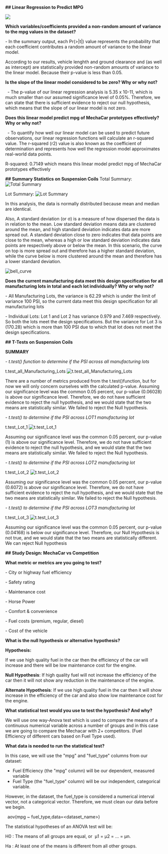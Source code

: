 
**## Linear Regression to Predict MPG**

![](https://github.com/AditiOracle/MechaCar_Statistical_Analysis/blob/main/Resources/Deliverable_1_lm.png)

**Which variables/coefficients provided a non-random amount of variance to the mpg values in the dataset?**

\- In the summary output, each Pr(>|t|) value represents the probability that each coefficient contributes a random amount of variance to the linear model.

According to our results, vehicle lenghth and ground clearance and (as well as intercept) are statistically provided non-random amounts of variance to the linear model. Because their p-value is less than 0.05.

**Is the slope of the linear model considered to be zero? Why or why not?**

` `- The p-value of our linear regression analysis is 5.35 x 10-11, which is much smaller than our assumed significance level of 0.05%. Therefore, we can state that there is sufficient evidence to reject our null hypothesis, which means that the slope of our linear model is not zero.

**Does this linear model predict mpg of MechaCar prototypes effectively? Why or why not?**

` `- To quantify how well our linear model can be used to predict future observations, our linear regression functions will calculate an r-squared value. The r-squared (r2) value is also known as the coefficient of determination and represents how well the regression model approximates real-world data points.

R-squared:  0.7149 which means this linear model predict mpg of MechaCar prototypes effectively

**## Summary Statistics on Suspension Coils**
Total Summary:
![Total Summary](https://github.com/AditiOracle/MechaCar_Statistical_Analysis/blob/main/Resources/total_summary.png)

Lot Summary:
![Lot Summary](https://github.com/AditiOracle/MechaCar_Statistical_Analysis/blob/main/Resources/lot_summary.png)


In this analysis, the data is normally distributed because mean and median are identical. 

Also, A standard deviation (or σ) is a measure of how dispersed the data is in relation to the mean. Low standard deviation means data are clustered around the mean, and high standard deviation indicates data are more spread out. A standard deviation close to zero indicates that data points are close to the mean, whereas a high or low standard deviation indicates data points are respectively above or below the mean. In this scenario, the curve on top is more spread out and therefore has a higher standard deviation, while the curve below is more clustered around the mean and therefore has a lower standard deviation.

![bell_curve](https://github.com/AditiOracle/MechaCar_Statistical_Analysis/blob/main/Resources/bell_curve.png)

**Does the current manufacturing data meet this design specification for all manufacturing lots in total and each lot individually? Why or why not?**

\- All Manufacturing Lots, the variance is 62.29 which is under the limit of variance 100 PSI, so the current data meet this design specification for all manufacturing lots

\- Individual Lots: Lot 1 and Lot 2 has variance 0.979 and 7.469 respectively. So both the lots meet the design specifications. But the variance for Lot 3 is (170.28) which is more than 100 PSI due to which that lot does not meet the design specifications.

**## T-Tests on Suspension Coils**

**SUMMARY**

*- t.test() function to determine if the PSI across all manufacturing lots*

t.test_all_Manufacturing_Lots
![t.test_all_Manufacturing_Lots](https://github.com/AditiOracle/MechaCar_Statistical_Analysis/blob/main/Resources/t_test_all_lots.png)

There are a number of metrics produced from the t.test()function, but for now we will only concern ourselves with the calculated p-value. Assuming our significance level was the common 0.05 percent, our p-value (0.06028) is above our significance level. Therefore, we do not have sufficient evidence to reject the null hypothesis, and we would state that the two means are statistically similar. We failed to reject the Null hypothesis.

*- t.test() to determine if the PSI across LOT1 manufacturing lot*

t.test_Lot_1
![t.test_Lot_1](https://github.com/AditiOracle/MechaCar_Statistical_Analysis/blob/main/Resources/t_test_Lot1.png)

Assuming our significance level was the common 0.05 percent, our p-value (1) is above our significance level. Therefore, we do not have sufficient evidence to reject the null hypothesis, and we would state that the two means are statistically similar. We failed to reject the Null hypothesis.

*- t.test() to determine if the PSI across LOT2 manufacturing lot*

t.test_Lot_2
![t.test_Lot_2](https://github.com/AditiOracle/MechaCar_Statistical_Analysis/blob/main/Resources/t_test_Lot2.png)

Assuming our significance level was the common 0.05 percent, our p-value (0.6072) is above our significance level. Therefore, we do not have sufficient evidence to reject the null hypothesis, and we would state that the two means are statistically similar. We failed to reject the Null hypothesis.

*- t.test() to determine if the PSI across LOT3 manufacturing lot*

t.test_Lot_3
![t.test_Lot_3](https://github.com/AditiOracle/MechaCar_Statistical_Analysis/blob/main/Resources/t_test_Lot3.png)

Assuming our significance level was the common 0.05 percent, our p-value (0.04168) is below our significance level. Therefore, our Null Hypothesis is not true, and we would state that the two means are statistically different. We can reject Null hypothesis

**## Study Design: MechaCar vs Competition**

**What metric or metrics are you going to test?**

\- City or highway fuel efficiency

\- Safety rating

\- Maintenance cost

\- Horse Power

\- Comfort & convenience

\- Fuel costs (premium, regular, diesel)

\- Cost of the vehicle

**What is the null hypothesis or alternative hypothesis?**

**Hypothesis:** 

If we use high quality fuel in the car then the efficiency of the car will increase and there will be low maintenance cost for the engine.

**Null Hypothesis**: If high quality fuel will not increase the efficiency of the car then it will not show any reduction in the maintenance of the engine.

**Alternate Hypothesis**: If we use high quality fuel in the car then it will show increase in the efficiency of the car and also show low maintenance cost for the engine.

**What statistical test would you use to test the hypothesis? And why?**

We will use one way-Anova test which is used to compare the means of a continuous numerical variable across a number of groups and in this case we are going to compare the Mechacar with 2+ competitors. (Fuel Efficiency of different cars based on Fuel Type used).

**What data is needed to run the statistical test?**

In this case, we will use the "mpg" and "fuel\_type" columns from our dataset:

- Fuel Efficiency (the "mpg" column) will be our dependent, measured variable
- Fuel Type (the "fuel\_type" column) will be our independent, categorical variable.

However, in the dataset, the fuel\_type is considered a numerical interval vector, not a categorical vector. Therefore, we must clean our data before we begin.

` `aov(mpg ~ fuel\_type,data=<dataset\_name>)

The statistical hypotheses of an ANOVA test will be:

H0 : The means of all groups are equal, or  µ1 = µ2 = … = µn.

Ha : At least one of the means is different from all other groups.



